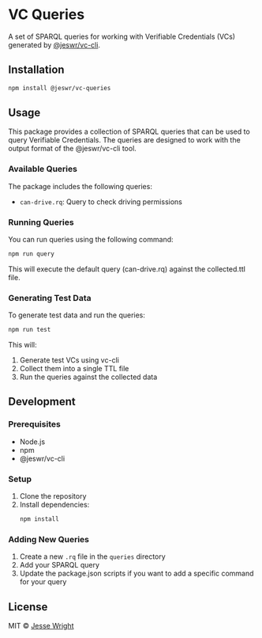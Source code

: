 # VC Queries

A set of SPARQL queries for working with Verifiable Credentials (VCs) generated by [@jeswr/vc-cli](https://github.com/jeswr/vc-cli).

## Installation

```bash
npm install @jeswr/vc-queries
```

## Usage

This package provides a collection of SPARQL queries that can be used to query Verifiable Credentials. The queries are designed to work with the output format of the @jeswr/vc-cli tool.

### Available Queries

The package includes the following queries:

- `can-drive.rq`: Query to check driving permissions

### Running Queries

You can run queries using the following command:

```bash
npm run query
```

This will execute the default query (can-drive.rq) against the collected.ttl file.

### Generating Test Data

To generate test data and run the queries:

```bash
npm run test
```

This will:
1. Generate test VCs using vc-cli
2. Collect them into a single TTL file
3. Run the queries against the collected data

## Development

### Prerequisites

- Node.js
- npm
- @jeswr/vc-cli

### Setup

1. Clone the repository
2. Install dependencies:
   ```bash
   npm install
   ```

### Adding New Queries

1. Create a new `.rq` file in the `queries` directory
2. Add your SPARQL query
3. Update the package.json scripts if you want to add a specific command for your query

## License

MIT © [Jesse Wright](https://github.com/jeswr/) 